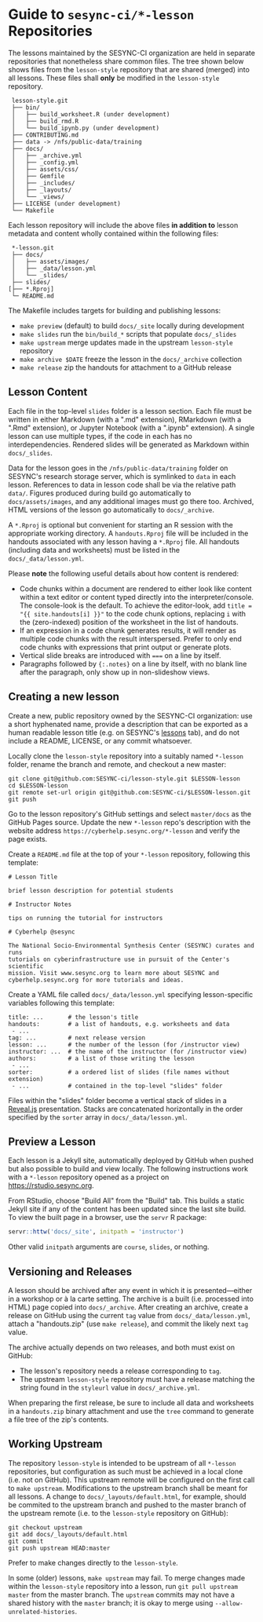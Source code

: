 # Guide to `sesync-ci/*-lesson` Repositories

The lessons maintained by the SESYNC-CI organization are held in separate
repositories that nonetheless share common files. The tree shown below shows
files from the `lesson-style` repository that are shared (merged) into all
lessons. These files shall **only** be modified in the `lesson-style`
repository.

```
 lesson-style.git
 ├── bin/
 │   ├── build_worksheet.R (under development)
 │   ├── build_rmd.R
 │   └── build_ipynb.py (under development)
 ├── CONTRIBUTING.md
 ├── data -> /nfs/public-data/training
 ├── docs/
 │   ├── _archive.yml
 │   ├── _config.yml
 │   ├── assets/css/
 │   ├── Gemfile
 │   ├── _includes/
 │   ├── _layouts/
 │   └── _views/
 ├── LICENSE (under development)
 └── Makefile
```

Each lesson repository will include the above files **in addition to** lesson
metadata and content wholly contained within the following files:

```
 *-lesson.git
 ├── docs/
 │   ├── assets/images/
 │   ├── _data/lesson.yml
 │   └── _slides/
 ├── slides/
[├── *.Rproj]
 └─ README.md
```

The Makefile includes targets for building and publishing lessons:
  - `make preview` (default) to build `docs/_site` locally during development
  - `make slides` run the `bin/build_*` scripts that populate `docs/_slides`
  - `make upstream` merge updates made in the upstream `lesson-style` repository
  - `make archive $DATE` freeze the lesson in the `docs/_archive` collection
  - `make release` zip the handouts for attachment to a GitHub release


## Lesson Content

Each file in the top-level `slides` folder is a lesson section. Each file must
be written in either Markdown (with a ".md" extension), RMarkdown (with a ".Rmd"
extension), or Jupyter Notebook (with a ".ipynb" extension). A single lesson can
use multiple types, if the code in each has no interdependencies. Rendered
slides will be generated as Markdown within `docs/_slides`.

Data for the lesson goes in the `/nfs/public-data/training` folder on SESYNC's
research storage server, which is symlinked to `data` in each lesson. References
to data in lesson code shall be via the relative path
`data/`. Figures produced during build go automatically to `docs/assets/images`,
and any additional images must go there too. Archived, HTML versions of the
lesson go automatically to `docs/_archive`.

A `*.Rproj` is optional but convenient for starting an R session with the
appropriate working directory. A `handouts.Rproj` file will be included in the
handouts associated with any lesson having a `*.Rproj` file. All handouts
(including data and worksheets) must be listed in the `docs/_data/lesson.yml`.

Please **note** the following useful details about how content is rendered:

- Code chunks within a document are rendered to either look like content within
a text editor or content typed directly into the interpreter/console. The
console-look is the default. To achieve the editor-look, add `title = "{{
site.handouts[i] }}"` to the code chunk options, replacing `i` with the
(zero-indexed) position of the worksheet in the list of handouts.
- If an expression in a code chunk generates results, it will render as multiple
code chunks with the result interspersed. Prefer to only end code chunks with
expressions that print output or generate plots.
- Vertical slide breaks are introduced with `===` on a line by itself.
- Paragraphs followed by `{:.notes}` on a line by itself, with no blank line
after the paragraph, only show up in non-slideshow views.


## Creating a **new** lesson

Create a new, public repository owned by the SESYNC-CI organization: use a short
hyphenated name, provide a description that can be exported as a human readable
lesson title (e.g. on SESYNC's [lessons] tab), and do not include a README,
LICENSE, or any commit whatsoever.

Locally clone the `lesson-style` repository into a suitably named `*-lesson`
folder, rename the branch and remote, and checkout a new master:

```
git clone git@github.com:SESYNC-ci/lesson-style.git $LESSON-lesson
cd $LESSON-lesson
git remote set-url origin git@github.com:SESYNC-ci/$LESSON-lesson.git
git push
```

Go to the lesson repository's GitHub settings and select `master/docs` as the
GitHub Pages source. Update the new `*-lesson` repo's description with the
website address `https://cyberhelp.sesync.org/*-lesson` and verify the page
exists.

Create a `README.md` file at the top of your `*-lesson` repository, following
this template:

```
# Lesson Title

brief lesson description for potential students

# Instructor Notes

tips on running the tutorial for instructors

# Cyberhelp @sesync

The National Socio-Environmental Synthesis Center (SESYNC) curates and runs
tutorials on cyberinfrastructure use in pursuit of the Center's scientific
mission. Visit www.sesync.org to learn more about SESYNC and
cyberhelp.sesync.org for more tutorials and ideas.
```

Create a YAML file called `docs/_data/lesson.yml` specifying lesson-specific
variables following this template:

```
title: ...       # the lesson's title
handouts:        # a list of handouts, e.g. worksheets and data
 - ...
tag: ...         # next release version
lesson: ...      # the number of the lesson (for /instructor view)
instructor: ...  # the name of the instructor (for /instructor view)
authors:         # a list of those writing the lesson
 - ...
sorter:          # a ordered list of slides (file names without extension)
 - ...           # contained in the top-level "slides" folder
```

Files within the "slides" folder become a vertical stack of slides in a
[Reveal.js] presentation. Stacks are concatenated horizontally in the order
specified by the `sorter` array in `docs/_data/lesson.yml`.

## Preview a Lesson

Each lesson is a Jekyll site, automatically deployed by GitHub when pushed but
also possible to build and view locally. The following instructions work with a
`*-lesson` repository opened as a project on https://rstudio.sesync.org.

From RStudio, choose "Build All" from the "Build" tab. This builds a static
Jekyll site if any of the content has been updated since the last site build. To
view the built page in a browser, use the `servr` R package:

```r
servr::httw('docs/_site', initpath = 'instructor')
```

Other valid `initpath` arguments are `course`, `slides`, or nothing.


## Versioning and Releases

A lesson should be archived after any event in which it is
presented&mdash;either in a workshop or à la carte setting. The archive is a
built (i.e. processed into HTML) page copied into `docs/_archive`. After
creating an archive, create a release on GitHub using the current `tag` value
from `docs/_data/lesson.yml`, attach a "handouts.zip" (use `make release`), and
commit the likely next `tag` value.

The archive actually depends on two releases, and both must exist on GitHub:
- The lesson's repository needs a release corresponding to `tag`.
- The upstream `lesson-style` repository must have a release matching the string
found in the `styleurl` value in `docs/_archive.yml`.

When preparing the first release, be sure to include all data and worksheets in
a `handouts.zip` binary attachment and use the `tree` command to generate a
file tree of the zip's contents.


## Working Upstream

The repository `lesson-style` is intended to be upstream of all `*-lesson`
repositories, but configuration as such must be achieved in a local clone (i.e.
not on GitHub). This upstream remote will be configured on the first call to
`make upstream`. Modifications to the upstream branch shall be meant for all
lessons. A change to `docs/_layouts/default.html`, for example, should be
commited to the upstream branch and pushed to the master branch of the upstream
remote (i.e. to the `lesson-style` repository on GitHub):

```
git checkout upstream
git add docs/_layouts/default.html
git commit
git push upstream HEAD:master
```

Prefer to make changes directly to the `lesson-style`.

In some (older) lessons, `make upstream` may fail. To merge changes made within
the `lesson-style` repository into a lesson, run `git pull upstream master` from
the master branch. The `upstream` commits may not have a shared history with the
`master` branch; it is okay to merge using `--allow-unrelated-histories`.

[Reveal.js]: http://lab.hakim.se/reveal-js
[lessons]: http://www.sesync.org/for-you/cyberinfrastructure/training/%C3%A0-la-carte-lessons
